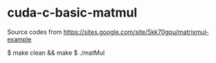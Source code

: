 # cuda-c-basic-matmul

Source codes from https://sites.google.com/site/5kk70gpu/matrixmul-example

$ make clean && make
$ ./matMul
